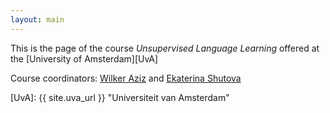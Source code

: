 ```yaml
---
layout: main
---
```


This is the page of the course *Unsupervised Language Learning* offered at the [University of Amsterdam][UvA]

Course coordinators: [Wilker Aziz](//wilkeraziz.github.io) and [Ekaterina Shutova](//www.cl.cam.ac.uk/~es407/)





[UvA]: {{ site.uva_url }} "Universiteit van Amsterdam"
